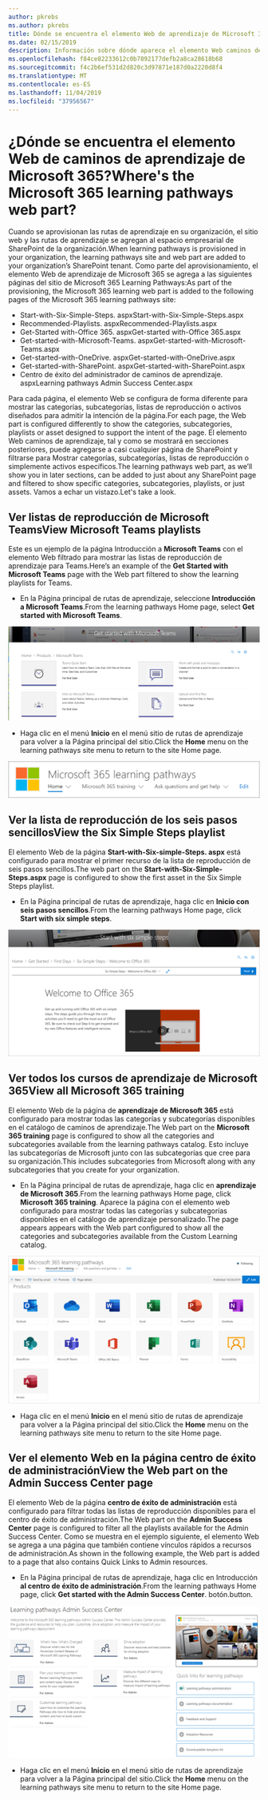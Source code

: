 ```yaml
---
author: pkrebs
ms.author: pkrebs
title: Dónde se encuentra el elemento Web de aprendizaje de Microsoft 365
ms.date: 02/15/2019
description: Información sobre dónde aparece el elemento Web caminos de aprendizaje en el sitio de caminos de aprendizaje
ms.openlocfilehash: f84ce82233612c0b7892177defb2a8ca28618b68
ms.sourcegitcommit: f4c2b6ef531d2d820c3d97871e187d0a2220d8f4
ms.translationtype: MT
ms.contentlocale: es-ES
ms.lasthandoff: 11/04/2019
ms.locfileid: "37956567"
---
```

# <a name="wheres-the-microsoft-365-learning-pathways-web-part"></a><span data-ttu-id="e72ad-103">¿Dónde se encuentra el elemento Web de caminos de aprendizaje de Microsoft 365?</span><span class="sxs-lookup"><span data-stu-id="e72ad-103">Where's the Microsoft 365 learning pathways web part?</span></span> 

<span data-ttu-id="e72ad-104">Cuando se aprovisionan las rutas de aprendizaje en su organización, el sitio web y las rutas de aprendizaje se agregan al espacio empresarial de SharePoint de la organización.</span><span class="sxs-lookup"><span data-stu-id="e72ad-104">When learning pathways is provisioned in your organization, the learning pathways site and web part are added to your organization’s SharePoint tenant.</span></span> <span data-ttu-id="e72ad-105">Como parte del aprovisionamiento, el elemento Web de aprendizaje de Microsoft 365 se agrega a las siguientes páginas del sitio de Microsoft 365 Learning Pathways:</span><span class="sxs-lookup"><span data-stu-id="e72ad-105">As part of the provisioning, the Microsoft 365 learning web part is added to the following pages of the Microsoft 365 learning pathways site:</span></span>

- <span data-ttu-id="e72ad-106">Start-with-Six-Simple-Steps. aspx</span><span class="sxs-lookup"><span data-stu-id="e72ad-106">Start-with-Six-Simple-Steps.aspx</span></span> 
- <span data-ttu-id="e72ad-107">Recommended-Playlists. aspx</span><span class="sxs-lookup"><span data-stu-id="e72ad-107">Recommended-Playlists.aspx</span></span>
- <span data-ttu-id="e72ad-108">Get-Started with-Office 365. aspx</span><span class="sxs-lookup"><span data-stu-id="e72ad-108">Get-started with-Office 365.aspx</span></span>
- <span data-ttu-id="e72ad-109">Get-started-with-Microsoft-Teams. aspx</span><span class="sxs-lookup"><span data-stu-id="e72ad-109">Get-started-with-Microsoft-Teams.aspx</span></span>
- <span data-ttu-id="e72ad-110">Get-started-with-OneDrive. aspx</span><span class="sxs-lookup"><span data-stu-id="e72ad-110">Get-started-with-OneDrive.aspx</span></span>
- <span data-ttu-id="e72ad-111">Get-started-with-SharePoint. aspx</span><span class="sxs-lookup"><span data-stu-id="e72ad-111">Get-started-with-SharePoint.aspx</span></span>
- <span data-ttu-id="e72ad-112">Centro de éxito del administrador de caminos de aprendizaje. aspx</span><span class="sxs-lookup"><span data-stu-id="e72ad-112">Learning pathways Admin Success Center.aspx</span></span>

<span data-ttu-id="e72ad-113">Para cada página, el elemento Web se configura de forma diferente para mostrar las categorías, subcategorías, listas de reproducción o activos diseñados para admitir la intención de la página.</span><span class="sxs-lookup"><span data-stu-id="e72ad-113">For each page, the Web part is configured differently to show the categories, subcategories, playlists or asset designed to support the intent of the page.</span></span> <span data-ttu-id="e72ad-114">El elemento Web caminos de aprendizaje, tal y como se mostrará en secciones posteriores, puede agregarse a casi cualquier página de SharePoint y filtrarse para Mostrar categorías, subcategorías, listas de reproducción o simplemente activos específicos.</span><span class="sxs-lookup"><span data-stu-id="e72ad-114">The learning pathways web part, as we’ll show you in later sections, can be added to just about any SharePoint page and filtered to show specific categories, subcategories, playlists, or just assets.</span></span> <span data-ttu-id="e72ad-115">Vamos a echar un vistazo.</span><span class="sxs-lookup"><span data-stu-id="e72ad-115">Let's take a look.</span></span> 

## <a name="view-microsoft-teams-playlists"></a><span data-ttu-id="e72ad-116">Ver listas de reproducción de Microsoft Teams</span><span class="sxs-lookup"><span data-stu-id="e72ad-116">View Microsoft Teams playlists</span></span>

<span data-ttu-id="e72ad-117">Este es un ejemplo de la página Introducción a **Microsoft Teams** con el elemento Web filtrado para mostrar las listas de reproducción de aprendizaje para Teams.</span><span class="sxs-lookup"><span data-stu-id="e72ad-117">Here’s an example of the **Get Started with Microsoft Teams** page with the Web part filtered to show the learning playlists for Teams.</span></span> 

- <span data-ttu-id="e72ad-118">En la Página principal de rutas de aprendizaje, seleccione **Introducción a Microsoft Teams**.</span><span class="sxs-lookup"><span data-stu-id="e72ad-118">From the learning pathways Home page, select **Get started with Microsoft Teams**.</span></span>

![CG-whereiswp-Teams. png](media/cg-whereiswp-teams.png)

- <span data-ttu-id="e72ad-120">Haga clic en el menú **Inicio** en el menú sitio de rutas de aprendizaje para volver a la Página principal del sitio.</span><span class="sxs-lookup"><span data-stu-id="e72ad-120">Click the **Home** menu on the learning pathways site menu to return to the site Home page.</span></span>

![CG-homebtnmenu. png](media/cg-homebtnmenu.png)

## <a name="view-the-six-simple-steps-playlist"></a><span data-ttu-id="e72ad-122">Ver la lista de reproducción de los seis pasos sencillos</span><span class="sxs-lookup"><span data-stu-id="e72ad-122">View the Six Simple Steps playlist</span></span>

<span data-ttu-id="e72ad-123">El elemento Web de la página **Start-with-Six-simple-Steps. aspx** está configurado para mostrar el primer recurso de la lista de reproducción de seis pasos sencillos.</span><span class="sxs-lookup"><span data-stu-id="e72ad-123">The web part on the **Start-with-Six-Simple-Steps.aspx** page is configured to show the first asset in the Six Simple Steps playlist.</span></span> 

- <span data-ttu-id="e72ad-124">En la Página principal de rutas de aprendizaje, haga clic en **Inicio con seis pasos sencillos**.</span><span class="sxs-lookup"><span data-stu-id="e72ad-124">From the learning pathways Home page,  click **Start with six simple steps**.</span></span> 

![CG-whereiswp-Six. png](media/cg-whereiswp-six.png)

## <a name="view-all-microsoft-365-training"></a><span data-ttu-id="e72ad-126">Ver todos los cursos de aprendizaje de Microsoft 365</span><span class="sxs-lookup"><span data-stu-id="e72ad-126">View all Microsoft 365 training</span></span>

<span data-ttu-id="e72ad-127">El elemento Web de la página de **aprendizaje de Microsoft 365** está configurado para mostrar todas las categorías y subcategorías disponibles en el catálogo de caminos de aprendizaje.</span><span class="sxs-lookup"><span data-stu-id="e72ad-127">The Web part on the **Microsoft 365 training** page is configured to show all the categories and subcategories available from the learning pathways catalog.</span></span> <span data-ttu-id="e72ad-128">Esto incluye las subcategorías de Microsoft junto con las subcategorías que cree para su organización.</span><span class="sxs-lookup"><span data-stu-id="e72ad-128">This includes subcategories from Microsoft along with any subcategories that you create for your organization.</span></span>

- <span data-ttu-id="e72ad-129">En la Página principal de rutas de aprendizaje, haga clic en **aprendizaje de Microsoft 365**.</span><span class="sxs-lookup"><span data-stu-id="e72ad-129">From the learning pathways Home page, click **Microsoft 365 training**.</span></span> <span data-ttu-id="e72ad-130">Aparece la página con el elemento web configurado para mostrar todas las categorías y subcategorías disponibles en el catálogo de aprendizaje personalizado.</span><span class="sxs-lookup"><span data-stu-id="e72ad-130">The page appears appears with the Web part configured to show all the categories and subcategories available from the Custom Learning catalog.</span></span>

![CG-whereiswp-o365. png](media/cg-whereiswp-o365.png)

- <span data-ttu-id="e72ad-132">Haga clic en el menú **Inicio** en el menú sitio de rutas de aprendizaje para volver a la Página principal del sitio.</span><span class="sxs-lookup"><span data-stu-id="e72ad-132">Click the **Home** menu on the learning pathways site menu to return to the site Home page.</span></span>

## <a name="view-the-web-part-on-the-admin-success-center-page"></a><span data-ttu-id="e72ad-133">Ver el elemento Web en la página centro de éxito de administración</span><span class="sxs-lookup"><span data-stu-id="e72ad-133">View the Web part on the Admin Success Center page</span></span>

<span data-ttu-id="e72ad-134">El elemento Web de la página **centro de éxito de administración** está configurado para filtrar todas las listas de reproducción disponibles para el centro de éxito de administración.</span><span class="sxs-lookup"><span data-stu-id="e72ad-134">The Web part on the **Admin Success Center** page is configured to filter all the playlists available for the Admin Success Center.</span></span> <span data-ttu-id="e72ad-135">Como se muestra en el ejemplo siguiente, el elemento Web se agrega a una página que también contiene vínculos rápidos a recursos de administración.</span><span class="sxs-lookup"><span data-stu-id="e72ad-135">As shown in the following example, the Web part is added to a page that also contains Quick Links to Admin resources.</span></span> 

- <span data-ttu-id="e72ad-136">En la Página principal de rutas de aprendizaje, haga clic en Introducción **al centro de éxito de administración**.</span><span class="sxs-lookup"><span data-stu-id="e72ad-136">From the learning pathways Home page, click **Get started with the Admin Success Center**.</span></span> <span data-ttu-id="e72ad-137">botón.</span><span class="sxs-lookup"><span data-stu-id="e72ad-137">button.</span></span> 

![CG-adminsuccesscenterwebpart. png](media/cg-adminsuccesscenterwebpart.png)

- <span data-ttu-id="e72ad-139">Haga clic en el menú **Inicio** en el menú sitio de rutas de aprendizaje para volver a la Página principal del sitio.</span><span class="sxs-lookup"><span data-stu-id="e72ad-139">Click the **Home** menu on the learning pathways site menu to return to the site Home page.</span></span>

